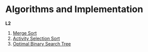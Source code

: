 # Algorithms and Implementation 

**L2**  
1. [Merge Sort](https://github.com/nikson/algo/blob/master/L2/merge_sort.c)  
2. [Activity Selection Sort](https://github.com/nikson/algo/blob/master/L2/activity_selection_sort.c)  
3. [Optimal Binary Search Tree](https://github.com/nikson/algo/blob/master/L2/OBST.c)  


